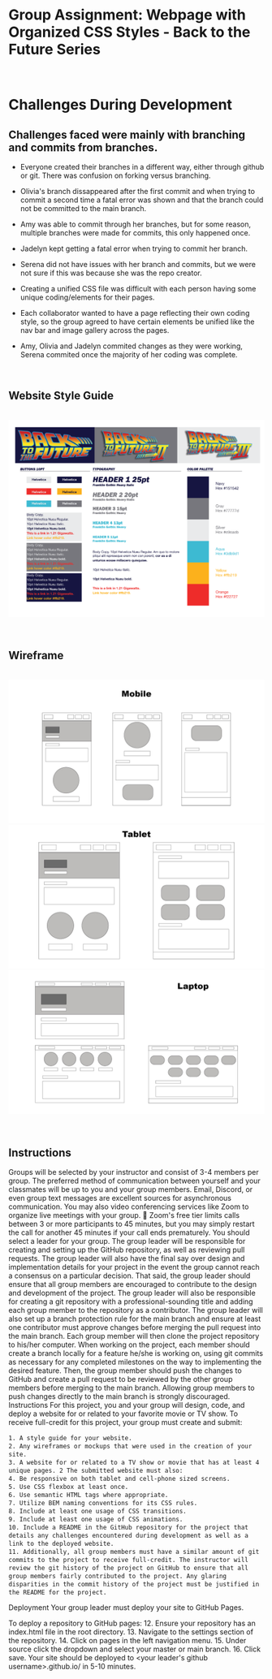 # Group Assignment: Webpage with Organized CSS Styles - Back to the Future Series

&nbsp;

# Challenges During Development

## Challenges faced were mainly with branching and commits from branches.

- Everyone created their branches in a different way, either through github or git. There was confusion on forking versus branching.

- Olivia's branch dissappeared after the first commit and when trying to commit a second time a fatal error was shown and that the branch could not be committed to the main branch.

- Amy was able to commit through her branches, but for some reason, multiple branches were made for commits, this only happened once.

- Jadelyn kept getting a fatal error when trying to commit her branch.

- Serena did not have issues with her branch and commits, but we were not sure if this was because she was the repo creator.

- Creating a unified CSS file was difficult with each person having some unique coding/elements for their pages.

- Each collaborator wanted to have a page reflecting their own coding style, so the group agreed to have certain elements be unified like the nav bar and image gallery across the pages.

- Amy, Olivia and Jadelyn commited changes as they were working, Serena commited once the majority of her coding was complete.

&nbsp;

## Website Style Guide

&nbsp;
![photography page](photos/styleguide.png)

&nbsp;

## Wireframe

&nbsp;
![photography page](photos/Mobile.jpg)
![photography page](photos/Tablet.jpg)
![photography page](photos/Laptop.jpg)

&nbsp;

## Instructions

Groups will be selected by your instructor and consist of 3-4 members per group. The preferred method of communication between yourself and your classmates will be up to you and your group members. Email, Discord, or even group text messages are excellent sources for asynchronous communication. You may also video conferencing services like Zoom to organize live meetings with your group.  Zoom's free tier limits calls between 3 or more participants to 45 minutes, but you may simply restart the call for another 45 minutes if your call ends prematurely. You should select a leader for your group. The group leader will be responsible for creating and setting up the GitHub repository, as well as reviewing pull requests. The group leader will also have the final say over design and implementation details for your project in the event the group cannot reach a consensus on a particular decision. That said, the group leader should ensure that all group members are encouraged to contribute to the design and development of the project. The group leader will also be responsible for creating a git repository with a professional-sounding title and adding each group member to the repository as a contributor. The group leader will also set up a branch protection rule for the main branch and ensure at least one contributor must approve changes before merging the pull request into the main branch. Each group member will then clone the project repository to his/her computer. When working on the project, each member should create a branch locally for a feature he/she is working on, using git commits as necessary for any completed milestones on the way to implementing the desired feature. Then, the group member should push the changes to GitHub and create a pull request to be reviewed by the other group members before merging to the main branch. Allowing group members to push changes directly to the main branch is strongly discouraged. Instructions For this project, you and your group will design, code, and deploy a website for or related to your favorite movie or TV show. To receive full-credit for this project, your group must create and submit:

    1. A style guide for your website.
    2. Any wireframes or mockups that were used in the creation of your site.
    3. A website for or related to a TV show or movie that has at least 4 unique pages. 2 The submitted website must also:
    4. Be responsive on both tablet and cell-phone sized screens.
    5. Use CSS flexbox at least once.
    6. Use semantic HTML tags where appropriate.
    7. Utilize BEM naming conventions for its CSS rules.
    8. Include at least one usage of CSS transitions.
    9. Include at least one usage of CSS animations.
    10. Include a README in the GitHub repository for the project that details any challenges encountered during development as well as a link to the deployed website.
    11. Additionally, all group members must have a similar amount of git commits to the project to receive full-credit. The instructor will review the git history of the project on GitHub to ensure that all group members fairly contributed to the project. Any glaring disparities in the commit history of the project must be justified in the README for the project.

Deployment
Your group leader must deploy your site to GitHub Pages.

To deploy a repository to GitHub pages: 12. Ensure your repository has an index.html file in the root directory. 13. Navigate to the settings section of the repository. 14. Click on pages in the left navigation menu. 15. Under source click the dropdown and select your master or main branch. 16. Click save. Your site should be deployed to <your leader's github username>.github.io/ in 5-10 minutes.
